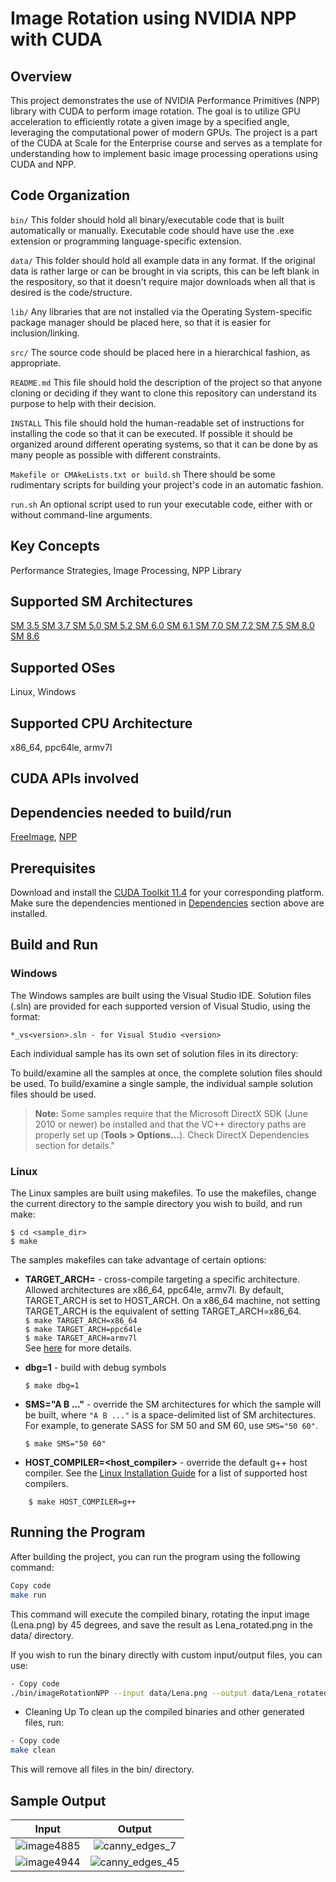 # Image Rotation using NVIDIA NPP with CUDA

## Overview

This project demonstrates the use of NVIDIA Performance Primitives (NPP) library with CUDA to perform image rotation. The goal is to utilize GPU acceleration to efficiently rotate a given image by a specified angle, leveraging the computational power of modern GPUs. The project is a part of the CUDA at Scale for the Enterprise course and serves as a template for understanding how to implement basic image processing operations using CUDA and NPP.

## Code Organization

```bin/```
This folder should hold all binary/executable code that is built automatically or manually. Executable code should have use the .exe extension or programming language-specific extension.

```data/```
This folder should hold all example data in any format. If the original data is rather large or can be brought in via scripts, this can be left blank in the respository, so that it doesn't require major downloads when all that is desired is the code/structure.

```lib/```
Any libraries that are not installed via the Operating System-specific package manager should be placed here, so that it is easier for inclusion/linking.

```src/```
The source code should be placed here in a hierarchical fashion, as appropriate.

```README.md```
This file should hold the description of the project so that anyone cloning or deciding if they want to clone this repository can understand its purpose to help with their decision.

```INSTALL```
This file should hold the human-readable set of instructions for installing the code so that it can be executed. If possible it should be organized around different operating systems, so that it can be done by as many people as possible with different constraints.

```Makefile or CMAkeLists.txt or build.sh```
There should be some rudimentary scripts for building your project's code in an automatic fashion.

```run.sh```
An optional script used to run your executable code, either with or without command-line arguments.

## Key Concepts

Performance Strategies, Image Processing, NPP Library

## Supported SM Architectures

[SM 3.5 ](https://developer.nvidia.com/cuda-gpus)  [SM 3.7 ](https://developer.nvidia.com/cuda-gpus)  [SM 5.0 ](https://developer.nvidia.com/cuda-gpus)  [SM 5.2 ](https://developer.nvidia.com/cuda-gpus)  [SM 6.0 ](https://developer.nvidia.com/cuda-gpus)  [SM 6.1 ](https://developer.nvidia.com/cuda-gpus)  [SM 7.0 ](https://developer.nvidia.com/cuda-gpus)  [SM 7.2 ](https://developer.nvidia.com/cuda-gpus)  [SM 7.5 ](https://developer.nvidia.com/cuda-gpus)  [SM 8.0 ](https://developer.nvidia.com/cuda-gpus)  [SM 8.6 ](https://developer.nvidia.com/cuda-gpus)

## Supported OSes

Linux, Windows

## Supported CPU Architecture

x86_64, ppc64le, armv7l

## CUDA APIs involved

## Dependencies needed to build/run
[FreeImage](../../README.md#freeimage), [NPP](../../README.md#npp)

## Prerequisites

Download and install the [CUDA Toolkit 11.4](https://developer.nvidia.com/cuda-downloads) for your corresponding platform.
Make sure the dependencies mentioned in [Dependencies]() section above are installed.

## Build and Run

### Windows
The Windows samples are built using the Visual Studio IDE. Solution files (.sln) are provided for each supported version of Visual Studio, using the format:
```
*_vs<version>.sln - for Visual Studio <version>
```
Each individual sample has its own set of solution files in its directory:

To build/examine all the samples at once, the complete solution files should be used. To build/examine a single sample, the individual sample solution files should be used.
> **Note:** Some samples require that the Microsoft DirectX SDK (June 2010 or newer) be installed and that the VC++ directory paths are properly set up (**Tools > Options...**). Check DirectX Dependencies section for details."

### Linux
The Linux samples are built using makefiles. To use the makefiles, change the current directory to the sample directory you wish to build, and run make:
```
$ cd <sample_dir>
$ make
```
The samples makefiles can take advantage of certain options:
*  **TARGET_ARCH=<arch>** - cross-compile targeting a specific architecture. Allowed architectures are x86_64, ppc64le, armv7l.
    By default, TARGET_ARCH is set to HOST_ARCH. On a x86_64 machine, not setting TARGET_ARCH is the equivalent of setting TARGET_ARCH=x86_64.<br/>
`$ make TARGET_ARCH=x86_64` <br/> `$ make TARGET_ARCH=ppc64le` <br/> `$ make TARGET_ARCH=armv7l` <br/>
    See [here](http://docs.nvidia.com/cuda/cuda-samples/index.html#cross-samples) for more details.
*   **dbg=1** - build with debug symbols
    ```
    $ make dbg=1
    ```
*   **SMS="A B ..."** - override the SM architectures for which the sample will be built, where `"A B ..."` is a space-delimited list of SM architectures. For example, to generate SASS for SM 50 and SM 60, use `SMS="50 60"`.
    ```
    $ make SMS="50 60"
    ```

*  **HOST_COMPILER=<host_compiler>** - override the default g++ host compiler. See the [Linux Installation Guide](http://docs.nvidia.com/cuda/cuda-installation-guide-linux/index.html#system-requirements) for a list of supported host compilers.
```
    $ make HOST_COMPILER=g++
```


## Running the Program
After building the project, you can run the program using the following command:

```bash
Copy code
make run
```

This command will execute the compiled binary, rotating the input image (Lena.png) by 45 degrees, and save the result as Lena_rotated.png in the data/ directory.

If you wish to run the binary directly with custom input/output files, you can use:

```bash
- Copy code
./bin/imageRotationNPP --input data/Lena.png --output data/Lena_rotated.png
```

- Cleaning Up
To clean up the compiled binaries and other generated files, run:


```bash
- Copy code
make clean
```

This will remove all files in the bin/ directory.

## Sample Output

|Input|Output|
|:-:|:-:|
|![image4885](https://github.com/user-attachments/assets/5f01939e-a07a-4b5d-ba97-5dad20abc952) |![canny_edges_7](https://github.com/user-attachments/assets/98a54f9d-528b-41bd-ad14-73a717963e16) |
|![image4944](https://github.com/user-attachments/assets/12a7beb7-b870-49f1-b3b6-cf78e7df16a5) |![canny_edges_45](https://github.com/user-attachments/assets/79d0a0e8-f540-4cf0-a62a-c886f3266887) |

